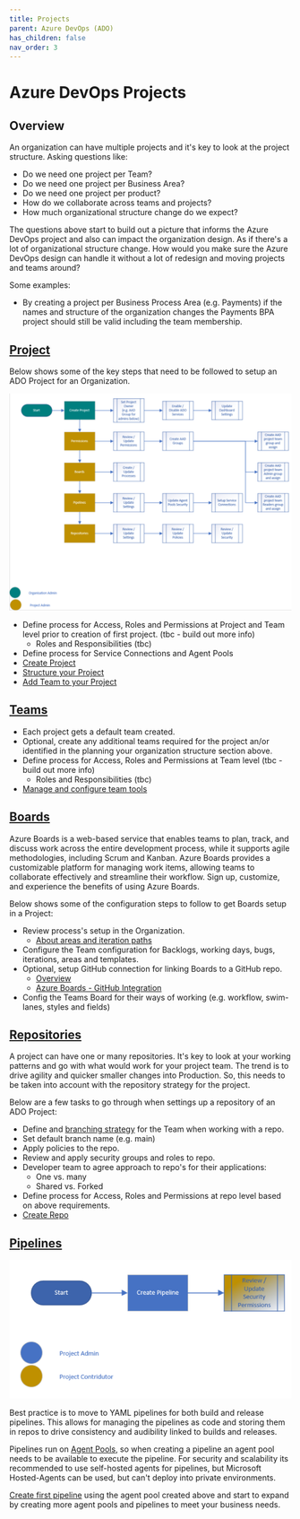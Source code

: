 ```yaml
---
title: Projects
parent: Azure DevOps (ADO)
has_children: false
nav_order: 3
---
```


# Azure DevOps Projects


## Overview

An organization can have multiple projects and it's key to look at the project structure. Asking questions like:
- Do we need one project per Team?
- Do we need one project per Business Area?
- Do we need one project per product?
- How do we collaborate across teams and projects?
- How much organizational structure change do we expect?

The questions above start to build out a picture that informs the Azure DevOps project and also can impact the organization design. As if there's a lot of organizational structure change. How would you make sure the Azure DevOps design can handle it without a lot of redesign and moving projects and teams around?

Some examples:
- By creating a project per Business Process Area (e.g. Payments) if the names and structure of the organization changes the Payments BPA project should still be valid including the team membership.

## [Project](https://docs.microsoft.com/en-us/azure/devops/organizations/projects/about-projects?view=azure-devops)

Below shows some of the key steps that need to be followed to setup an ADO Project for an Organization.

![Projects](../../assets/devops%20projects%20process.png)
    
- Define process for Access, Roles and Permissions at Project and Team level prior to creation of first project. (tbc - build out more info)
    - Roles and Responsibilities (tbc)
- Define process for Service Connections and Agent Pools
- [Create Project](https://learn.microsoft.com/en-us/azure/devops/organizations/projects/create-project?view=azure-devops&tabs=browser)
- [Structure your Project](https://learn.microsoft.com/en-us/azure/devops/organizations/projects/about-projects?view=azure-devops#structure-your-project)
- [Add Team to your Project](https://learn.microsoft.com/en-us/azure/devops/organizations/projects/about-projects?view=azure-devops#when-to-add-a-team-scaling-agile-tools-across-the-enterprise)

## [Teams](https://docs.microsoft.com/en-us/azure/devops/organizations/settings/about-teams-and-settings?view=azure-devops)
   - Each project gets a default team created.
   - Optional, create any additional teams required for the project an/or identified in the planning your organization structure section above.
   - Define process for Access, Roles and Permissions at Team level (tbc - build out more info)
      - Roles and Responsibilities (tbc)
   - [Manage and configure team tools](https://learn.microsoft.com/en-us/azure/devops/organizations/settings/manage-teams?toc=%2Fazure%2Fdevops%2Fget-started%2Ftoc.json&bc=%2Fazure%2Fdevops%2Fget-started%2Fbreadcrumb%2Ftoc.json&view=azure-devops) 


## [Boards](https://docs.microsoft.com/en-us/azure/devops/boards/get-started/what-is-azure-boards?view=azure-devops)

Azure Boards is a web-based service that enables teams to plan, track, and discuss work across the entire development process, while it supports agile methodologies, including Scrum and Kanban. Azure Boards provides a customizable platform for managing work items, allowing teams to collaborate effectively and streamline their workflow. Sign up, customize, and experience the benefits of using Azure Boards.

Below shows some of the configuration steps to follow to get Boards setup in a Project:
- Review process's setup in the Organization.
    - [About areas and iteration paths](https://learn.microsoft.com/en-us/azure/devops/organizations/settings/about-areas-iterations?toc=%2Fazure%2Fdevops%2Freference%2Ftoc.json&bc=%2Fazure%2Fdevops%2Freference%2Fbreadcrumb%2Ftoc.json&view=azure-devops)
- Configure the Team configuration for Backlogs, working days, bugs, iterations, areas and templates.
- Optional, setup GitHub connection for linking Boards to a GitHub repo.
    - [Overview](https://learn.microsoft.com/en-us/azure/devops/cross-service/github-integration?view=azure-devops)
    - [Azure Boards - GitHub Integration](https://learn.microsoft.com/en-us/azure/devops/boards/github/?view=azure-devops)
- Config the Teams Board for their ways of working (e.g. workflow, swim-lanes, styles and fields)

## [Repositories](https://docs.microsoft.com/en-us/azure/devops/repos/git/create-new-repo?toc=%2Fazure%2Fdevops%2Forganizations%2Ftoc.json&bc=%2Fazure%2Fdevops%2Forganizations%2Fbreadcrumb%2Ftoc.json&view=azure-devops)

A project can have one or many repositories. It's key to look at your working patterns and go with what would work for your project team. The trend is to drive agility and quicker smaller changes into Production. So, this needs to be taken into account with the repository strategy for the project.

Below are a few tasks to go through when settings up a repository of an ADO Project:
- Define and [branching strategy](../4-repository/branchingstrategy.md) for the Team when working with a repo.
- Set default branch name (e.g. main)
- Apply policies to the repo.
- Review and apply security groups and roles to repo.
- Developer team to agree approach to repo's for their applications:
    - One vs. many
    - Shared vs. Forked
- Define process for Access, Roles and Permissions at repo level based on above requirements.
- [Create Repo](https://learn.microsoft.com/en-us/azure/devops/repos/git/create-new-repo?view=azure-devops)

## [Pipelines](https://docs.microsoft.com/en-us/azure/devops/pipelines/get-started/what-is-azure-pipelines?view=azure-devops)
![Pipelines](../../assets/devops%20pipelines%20process.png)

Best practice is to move to YAML pipelines for both build and release pipelines. This allows for managing the pipelines as code and storing them in repos to drive consistency and audibility linked to builds and releases.

Pipelines run on [Agent Pools](https://docs.microsoft.com/en-us/azure/devops/pipelines/agents/pools-queues?toc=%2Fazure%2Fdevops%2Forganizations%2Ftoc.json&bc=%2Fazure%2Fdevops%2Forganizations%2Fbreadcrumb%2Ftoc.json&view=azure-devops&tabs=yaml%2Cbrowser), so when creating a pipeline an agent pool needs to be available to execute the pipeline. For security and scalability its recommended  to use self-hosted agents for pipelines, but Microsoft Hosted-Agents can be used, but can't deploy into private environments.

[Create first pipeline](https://docs.microsoft.com/en-us/azure/devops/pipelines/get-started/pipelines-get-started?view=azure-devops) using the agent pool created above and start to expand by creating more agent pools and pipelines to meet your business needs.

